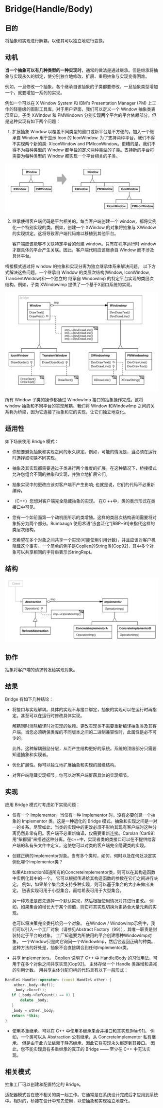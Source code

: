 # Bridge(Handle/Body)

## 目的

将抽象和实现进行解耦，以便其可以独立地进行变换。


## 动机

**当一个抽象可以有几种类型的一种实现时**，通常的做法是通过继承。但是继承将抽象与实现永久的绑定，使分别独立地修改、扩展、重用抽象与实现变得困难。

例如，一旦修改一个抽象，各个继承自该抽象的子类都要修改。一旦抽象类型增加一个，就要增加一系列的实现。

例如一个可以在 X Window System 和 IBM's Presentation Manager (PM) 上工作的轻量级的图形工具库，对于用户界面，我们可以定义一个 Window 抽象类表示窗口，子类 XWindow 和 PMWindown 分别实现两个平台的平台依赖部分。但是这种实现有如下两个问题：

1. 扩展抽象 Window 以覆盖不同类型的窗口或新平台是不方便的。加入一个继承自 Window 用于显示 Icon 的 IconWindow. 为了支持两种平台，我们不得不实现两个新的类: XIconWindow and PMIconWindow。更糟的是，我们不得不为每种类型的 Window 都单独的定义两种类型的子类。支持新的平台将需要为每种类型的 Window 都实现一个平台相关的子类。

![inheritance](images/bridge_inheritance.png)

2. 继承使得客户端代码是平台相关的。每当客户端创建一个 window，都将实例化一个特别实现的类。例如，创建一个 XWindow 的对象将抽象与 XWindow 的实现绑定。这将导致客户端代码难以移植到其他平台。

    客户端应该能够不关联特定平台的创建 window。只有在程序运行时 window 才跟具体的平台产生关联。因此，客户端代码应该继承自 Window 而不涉及具体平台。


桥接模式通过将 window 的抽象和实现分离为独立继承体系来解决问题。 以下方式解决这些问题。一个继承自 Window 的类层次结构(Window, IconWindow, TransientWindow)和一个独立的 继承自 WindowImp 的特定平台实现的类层次结构。例如，子类 XWindowImp 提供了一个基于X窗口系统的实现。

![bridge](images/bridge_separate.png)

所有 Window 子类的操作都通过 WindowImp 接口的抽象操作完成。这将 window 抽象和不同平台的实现解耦。我们将 Window 和WindowImp 之间的关系称为桥梁，因为它连接了抽象和它的实现，让它们独立地变化。

## 适用性

如下场景使用 Bridge 模式：

- 你想要避免抽象和实现之间的永久绑定。例如，可能的情况是，当必须在运行时选择或切换不同实现。

- 抽象及其实现都需要通过子类进行两个维度的扩展。在这种情况下，桥接模式允许您组合不同的抽象和实现，并独立地扩展它们。

- 抽象实现中的更改应该对客户端不产生影响; 也就是说，它们的代码不必重新编译。

- （C++）您想对客户端完全隐藏抽象的实现。 在C ++中，类的表示形式在类接口中可见。

- 您有一个如前面第一个动机图所示的类增殖。这样的类层次结构表明需要将对象拆分为两个部分。Rumbaugh 使用术语“嵌套泛化”[RBP+91]来指代这样的类层次结构。

- 您希望在多个对象之间共享一个实现(可能使用引用计数)，并且应该对客户机隐藏这个事实。一个简单的例子是Coplien的String类[Cop92]，其中多个对象可以共享相同的字符串表示(StringRep)。

## 结构

![structure](images/bridge_structure.png)


## 协作

抽象将客户端的请求转发给实现对象。

## 结果

Bridge 有如下几种结论：

- 将接口与实现解耦。具体的实现不与接口绑定，抽象的实现可以在运行时再指定。甚至可以在运行时修改具体实现。

    解耦同时消除编译时对实现的依赖。更改实现类不需要重新编译抽象类及其客户端。当您必须确保类库的不同版本之间的二进制兼容性时，此属性是必不可少的。

    此外，这种解耦鼓励分层，从而产生结构更好的系统。系统的顶级部分只需要知道抽象和实现者。

- 优化扩展性。你可以独立地扩展抽象和实现的层级结构。 

- 对客户端隐藏实现细节。你可以对客户端屏蔽具体的实现细节。

## 实现

应用 Bridge 模式时考虑如下实现问题：

- 仅有一个 Implementor。当仅有一种 Implementor 时，没有必要创建一个抽象的 Implementor 类。这是一种退化的 Bridge 模式。抽象和实现之间是一对一的关系。尽管如此，当类的实现中的更改必须不影响其现有客户端时这种分离仍然非常有用。客户端不必重新编译，仅需要重新连接。Carolan [Car89]用“柴郡猫”来描述这种分离。在c++中，实现者类的类接口可以在不提供给客户端的私有头文件中定义。这使您可以对类的客户端完全隐藏类的实现。

- 创建正确的Implementor对象。当有多个类时，如何、何时以及在何处决定实例化哪个Implementor类？

    如果Abstraction知道所有的ConcreteImplementor类，则可以在其构造函数中实例化其中的一个。 它可以根据传递给其构造函数的参数在它们之间进行决定。 例如，如果某个集合类支持多种实现，则可以基于集合的大小来做出决定。 链表实现可用于小型集合，而哈希表可用于大型集合。

    另一种方法是首先选择一个默认实现，然后根据使用情况对其进行更改。 例如，如果集合的增长大于某个阈值，则它将其实现切换为更适合大量元素的实现。


    也可以将决策完全委托给另一个对象。 在Window / WindowImp示例中，我们可以引入一个工厂对象（请参见Abstract Factory（99）），其唯一职责是封装特定于平台的对象。 工厂知道要为所使用的平台创建哪种WindowImp对象。 一个Window只是向它询问一个WindowImp，然后它返回正确的种类。 这种方法的好处是，抽象不会直接耦合到任何Implementor类。

- 共享 implementors。 Coplien 说明了 C++ 中 Handle/Body 的习惯用法，可用于在多个对象之间共享实现[Cop92]。 主体存储一个 Handle 类递增和递减的引用计数。 用共享主体分配句柄的代码具有以下一般形式：

```c++
Handle& Handle::operator= (const Handle& other) {
    other._body->Ref();
    _body->Unref();
   if (_body->RefCount() == 0) {
       delete _body;
   }
   _body = other._body;
   return *this;
}
```

- 使用多重继承。可以在 C++ 中使用多继承来合并接口和其实现[Mar91]。 例如，一个类可以从 Abstraction 公有继承，从 ConcreteImplementor 私有继承。 但是由于此方法依赖于静态继承，因此它将实现永久绑定到其接口。 因此，您不能实现具有多重继承的真正的 Bridge —— 至少在 C++ 中无法实现。



## 相关模式

抽象工厂可以创建和配置特定的 Bridge。

适配器模式旨在使不相关的类一起工作。它通常是在系统设计完成后才应用到系统中。相对的，桥接在设计中预先使用，以使抽象和实现独立地变化。






